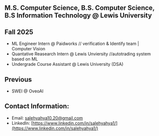 **M.S. Computer Science, B.S. Computer Science, B.S Information Technology @ Lewis University**
---

**Fall 2025**
---
- ML Engineer Intern @ Paidworks // verification & Identify team | Computer Vision
- Quantative Reasearch Intern @ Lewis Unviersity //autotrading system based on ML
- Undergrade Course Assistant @ Lewis University (DSA)

**Previous**
---
- SWEI @ OveoAI


**Contact Information:** 
---
- Email: [salehyahya10.20@gmail.com](mailto:salehyahya10.20@gmail.com)  
- LinkedIn: [https://www.linkedin.com/in/salehyahya1/](https://www.linkedin.com/in/salehyahya1/)
